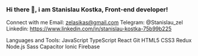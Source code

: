 ### Hi there 👋, i am Stanislau Kostka, Front-end developer!

Connect with me
Email: zelasikas@gmail.com
Telegram: @Stanislau_zel
Linkedin: https://www.linkedin.com/in/stanislau-kostka-75b99b225

Languages and Tools:
JavaScript TypeScript React Git HTML5 CSS3 Redux Node.js Sass Capacitor Ionic Firebase

<!--
**ZelGaDisA/ZelGaDisA** is a ✨ _special_ ✨ repository because its `README.md` (this file) appears on your GitHub profile.

Here are some ideas to get you started:

- 🔭 I’m currently working on ...
- 🌱 I’m currently learning ...
- 👯 I’m looking to collaborate on ...
- 🤔 I’m looking for help with ...
- 💬 Ask me about ...
- 📫 How to reach me: ...
- 😄 Pronouns: ...
- ⚡ Fun fact: ...
-->
